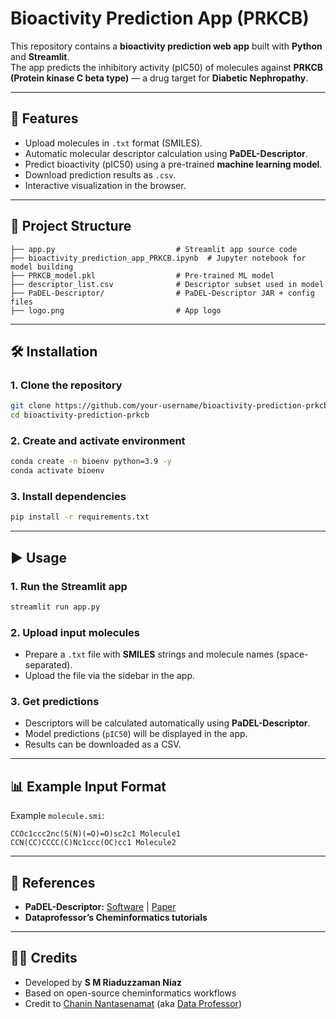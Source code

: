 # Bioactivity Prediction App (PRKCB)

This repository contains a **bioactivity prediction web app** built with **Python** and **Streamlit**.  
The app predicts the inhibitory activity (pIC50) of molecules against **PRKCB (Protein kinase C beta type)** — a drug target for **Diabetic Nephropathy**.

----

## 🚀 Features
- Upload molecules in `.txt` format (SMILES).
- Automatic molecular descriptor calculation using **PaDEL-Descriptor**.
- Predict bioactivity (pIC50) using a pre-trained **machine learning model**.
- Download prediction results as `.csv`.
- Interactive visualization in the browser.

---

## 📂 Project Structure
```
├── app.py                           # Streamlit app source code
├── bioactivity_prediction_app_PRKCB.ipynb  # Jupyter notebook for model building
├── PRKCB_model.pkl                  # Pre-trained ML model
├── descriptor_list.csv              # Descriptor subset used in model
├── PaDEL-Descriptor/                # PaDEL-Descriptor JAR + config files
├── logo.png                         # App logo
```

---

## 🛠️ Installation

### 1. Clone the repository
```bash
git clone https://github.com/your-username/bioactivity-prediction-prkcb.git
cd bioactivity-prediction-prkcb
```

### 2. Create and activate environment
```bash
conda create -n bioenv python=3.9 -y
conda activate bioenv
```

### 3. Install dependencies
```bash
pip install -r requirements.txt
```

---

## ▶️ Usage

### 1. Run the Streamlit app
```bash
streamlit run app.py
```

### 2. Upload input molecules
- Prepare a `.txt` file with **SMILES** strings and molecule names (space-separated).
- Upload the file via the sidebar in the app.

### 3. Get predictions
- Descriptors will be calculated automatically using **PaDEL-Descriptor**.
- Model predictions (`pIC50`) will be displayed in the app.
- Results can be downloaded as a CSV.

---

## 📊 Example Input Format
Example `molecule.smi`:
```
CCOc1ccc2nc(S(N)(=O)=O)sc2c1 Molecule1
CCN(CC)CCCC(C)Nc1ccc(OC)cc1 Molecule2
```

---

## 📖 References
- **PaDEL-Descriptor:** [Software](http://www.yapcwsoft.com/dd/padeldescriptor/) | [Paper](https://doi.org/10.1002/jcc.21707)  
- **Dataprofessor’s Cheminformatics tutorials**  

---

## 👨‍💻 Credits
- Developed by **S M Riaduzzaman Niaz**  
- Based on open-source cheminformatics workflows  
- Credit to [Chanin Nantasenamat](https://medium.com/@chanin.nantasenamat) (aka [Data Professor](http://youtube.com/dataprofessor)) 
